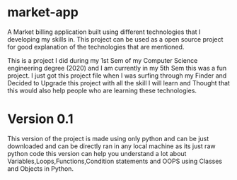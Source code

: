 # market-app
A Market billing application built using different technologies that I developing my skills in. This project can be used as a open source project for good explanation of the technologies that are mentioned.

This is a project I did during my 1st Sem of my Computer Science engineering degree (2020) and I am currently in my 5th Sem this was a fun project. I just got this project file when I was surfing through my Finder and Decided to Upgrade this project with all the skill I will learn and Thought that this would also help people who are learning these technologies.

# Version 0.1

This version of the project is made using only python and can be just downloaded and can be directly ran in any local machine as its just raw python code this version can help you understand a lot about Variables,Loops,Functions,Condition statements and OOPS using Classes and Objects in Python.
